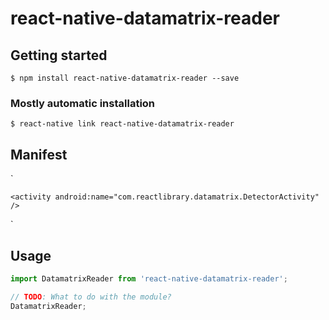 # react-native-datamatrix-reader

## Getting started

`$ npm install react-native-datamatrix-reader --save`

### Mostly automatic installation

`$ react-native link react-native-datamatrix-reader`

## Manifest
 `   
    <uses-permission android:name="android.permission.INTERNET" />
    <uses-permission android:name="android.permission.CAMERA" />
    <uses-permission android:name="android.permission.WRITE_EXTERNAL_STORAGE"/>
    <uses-feature android:name="android.hardware.camera" />
    <uses-feature android:name="android.hardware.camera.autofocus" />
    
    <activity android:name="com.reactlibrary.datamatrix.DetectorActivity" />
 `

## Usage
```javascript
import DatamatrixReader from 'react-native-datamatrix-reader';

// TODO: What to do with the module?
DatamatrixReader;
```

